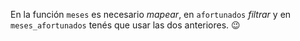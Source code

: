 En la función `meses` es necesario _mapear_, en `afortunados` _filtrar_ y en `meses_afortunados` tenés que usar las dos anteriores. :wink: